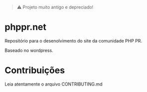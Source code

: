 > :warning: Projeto muito antigo e depreciado!

phppr.net
==============

Repositório para o desenolvimento do site da comunidade PHP PR.

Baseado no wordpress.


Contribuições
=============

Leia atentamente o arquivo CONTRIBUTING.md


